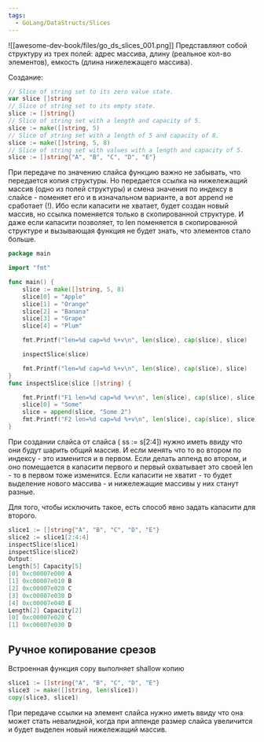 ```yaml
---
tags:
  - GoLang/DataStructs/Slices
---
```

![[awesome-dev-book/files/go_ds_slices_001.png]]
Представляют собой структуру из трех полей: адрес массива, длину (реальное кол-во элементов), емкость (длина нижележащего массива).

Создание:

```go
// Slice of string set to its zero value state.
var slice []string
// Slice of string set to its empty state.
slice := []string{}
// Slice of string set with a length and capacity of 5.
slice := make([]string, 5)
// Slice of string set with a length of 5 and capacity of 8.
slice := make([]string, 5, 8)
// Slice of string set with values with a length and capacity of 5.
slice := []string{"A", "B", "C", "D", "E"}
```

При передаче по значению слайса функцию важно не забывать, что передается копия структуры. Но передается ссылка на нижележащий массив (одно из полей структуры) и смена значения по индексу в слайсе - поменяет его и в изначальном варианте, а вот append не сработает (!). Ибо если капасити не хватает, будет создан новый массив, но ссылка поменяется только в скопированной структуре. И даже если капасити позволяет, то len поменяется в скопированной структуре и вызывающая функция не будет знать, что элементов стало больше.

```go
package main

import "fmt"

func main() {
	slice := make([]string, 5, 8)
	slice[0] = "Apple"
	slice[1] = "Orange"
	slice[2] = "Banana"
	slice[3] = "Grape"
	slice[4] = "Plum"

	fmt.Printf("len=%d cap=%d %+v\n", len(slice), cap(slice), slice)

	inspectSlice(slice)

	fmt.Printf("len=%d cap=%d %+v\n", len(slice), cap(slice), slice)
}
func inspectSlice(slice []string) {

	fmt.Printf("F1 len=%d cap=%d %+v\n", len(slice), cap(slice), slice)
	slice[0] = "Some"
	slice = append(slice, "Some 2")
	fmt.Printf("F2 len=%d cap=%d %+v\n", len(slice), cap(slice), slice)
}
```

При создании слайса от слайса ( ss := s[2:4]) нужно иметь ввиду что они будут шарить общий массив. И если менять что то во втором по индексу - это изменится и в первом. Если делать аппенд во втором, и оно помещается в капасити первого и первый охватывает это своей len - то в первом тоже изменится. Если капасити не хватит - то будет выделение нового массива - и нижележащие массивы у них станут разные.

Для того, чтобы исключить такое, есть способ явно задать капасити для второго.

```go
slice1 := []string{"A", "B", "C", "D", "E"}
slice2 := slice1[2:4:4]
inspectSlice(slice1)
inspectSlice(slice2)
Output:
Length[5] Capacity[5]
[0] 0xc00007e000 A
[1] 0xc00007e010 B
[2] 0xc00007e020 C
[3] 0xc00007e030 D
[4] 0xc00007e040 E
Length[2] Capacity[2]
[0] 0xc00007e020 C
[1] 0xc00007e030 D
```

## Ручное копирование срезов

Встроенная функция copy выполняет shallow копию

```go
slice1 := []string{"A", "B", "C", "D", "E"}
slice3 := make([]string, len(slice1))
copy(slice3, slice1)
```

При передаче ссылки на элемент слайса нужно иметь ввиду что она может стать невалидной, когда при аппенде размер слайса увеличится и будет выделен новый нижележащий массив.
